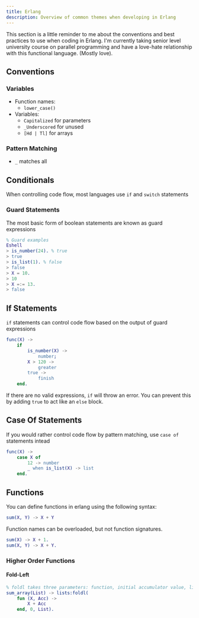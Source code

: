 ```yaml
---
title: Erlang
description: Overview of common themes when developing in Erlang
---
```


This section is a little reminder to me about the conventions and best practices to use when coding in Erlang. I'm currently taking senior level university course on parallel programming and have a love-hate relationship with this functional language. (Mostly love).

## Conventions
### Variables
* Function names: 
    * `lower_case()`
* Variables:  
    * `Capitalized` for parameters
    * `_Underscored` for unused
    * `[Hd | Tl]` for arrays

### Pattern Matching
* `_` matches all

## Conditionals
When controlling code flow, most languages use `if` and `switch` statements

### Guard Statements
The most basic form of boolean statements are known as guard expressions

```erlang
% Guard examples
Eshell
> is_number(24). % true
> true
> is_list(1). % false
> false
> X = 10.
> 10
> X =:= 13.
> false
```

## If Statements
`if` statements can control code flow based on the output of guard expressions

```erlang
func(X) ->
    if 
        is_number(X) ->
            number;
        X > 120 ->
            greater
        true ->
            finish
    end.
```

If there are no valid expressions, `if` will throw an error. You can prevent this by adding `true` to act like an `else` block.

## Case Of Statements
If you would rather control code flow by pattern matching, use `case of` statements intead

```erlang
func(X) ->
    case X of
        12 -> number
        _ when is_list(X) -> list
    end.
```

## Functions
You can define functions in erlang using the following syntax:

```erlang
sum(X, Y) -> X + Y
```

Function names can be overloaded, but not function signatures. 
```erlang
sum(X) -> X + 1.
sum(X, Y) -> X + Y.
```

### Higher Order Functions
#### Fold-Left
```erlang
% foldl takes three parameters: function, initial accumulator value, list to fold over
sum_array(List) -> lists:foldl(
    fun (X, Acc) ->
        X + Acc
    end, 0, List).
```
